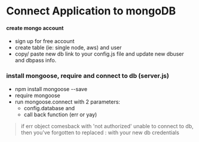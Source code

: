 # Connect Application to mongoDB

#### create mongo account
	
- sign up for free account
- create table (ie: single node, aws) and user
- copy/ paste new db link to your config.js file and update
  new dbuser and dbpass info.

### install mongoose, require and connect to db (server.js)

- npm install mongoose --save
- require mongoose
- run mongoose.connect with 2 parameters:
	- config.database and
	- call back function (err or yay)

> if err object comesback with 'not authorized' unable to connect to db, then you've
> forgotten to replaced <dbuser>:<password> with your new db credentials


